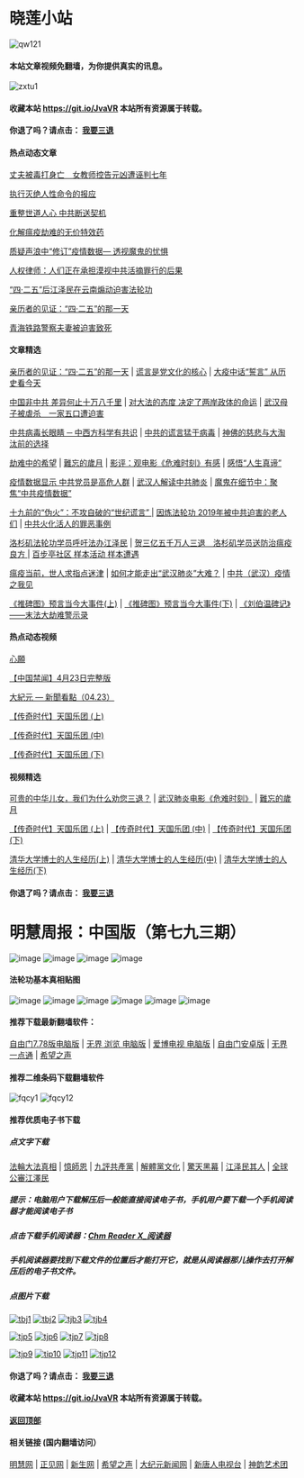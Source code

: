 # 晓莲小站

![qw121](https://user-images.githubusercontent.com/61768866/76094515-ba965380-5ffd-11ea-942f-517e4300e7d1.png)

#### 本站文章视频免翻墙，为你提供真实的讯息。

![zxtu1](https://user-images.githubusercontent.com/61768866/79107578-3165ff80-7da7-11ea-8582-eaff2bfec9eb.jpg)

#### 收藏本站 https://git.io/JvaVR  本站所有资源属于转载。

#### 你退了吗？请点击： [我要三退](https://github.com/Hongyu91/cecjy/issues/237#issue-593775238)

#### 热点动态文章

[丈夫被毒打身亡　女教师控告元凶遭诬判七年](https://github.com/Hongyu91/cecjy/issues/399#issue-605308523)

[执行灭绝人性命令的报应](https://github.com/Hongyu91/cecjy/issues/397#issue-605303940)

[重整世道人心 中共断送契机](https://github.com/Hongyu91/cecjy/issues/398#issue-605305073)

[化解瘟疫劫难的无价特效药](https://github.com/Hongyu91/cecjy/issues/400#issue-605311342)

[质疑声浪中“修订”疫情数据— 透视魔鬼的忧惧](https://github.com/Hongyu91/cecjy/issues/384#issue-604516383)

[人权律师：人们正在承担漠视中共活摘罪行的后果](https://github.com/Hongyu91/cecjy/issues/385#issue-604518351)

[“四·二五”后江泽民在云南煽动迫害法轮功](https://github.com/Hongyu91/cecjy/issues/386#issue-604520579)

[亲历者的见证：“四·二五”的那一天](https://github.com/Hongyu91/cecjy/issues/383#issue-603823498)

[青海铁路警察夫妻被迫害致死](https://github.com/Hongyu91/cecjy/issues/375#issue-603769014)

#### 文章精选

[亲历者的见证：“四·二五”的那一天](https://github.com/Hongyu91/cecjy/issues/383#issue-603823498) |
[谎言是党文化的核心](https://github.com/Hongyu91/cecjy/issues/297#issue-598734920) |
[大疫中话“誓言” 从历史看今天](https://github.com/Hongyu91/cecjy/issues/295#issue-598725802)

[中国非中共 差异何止十万八千里](https://github.com/Hongyu91/cecjy/issues/148#issue-585672123) |
[对大法的态度 决定了两岸政体的命运](https://github.com/Hongyu91/cecjy/issues/296#issue-598732412) |
[武汉母子被虐杀　一家五口遭迫害](https://github.com/Hongyu91/cecjy/issues/266#issue-596404266)

[中共病毒长眼睛 ─ 中西方科学有共识](https://github.com/Hongyu91/cecjy/issues/255#issue-595694131) |
[中共的谎言猛于病毒](https://github.com/Hongyu91/cecjy/issues/256#issue-595696246) |
[神佛的慈悲与大淘汰前的选择](https://github.com/Hongyu91/cecjy/issues/252#issue-594912786)

[劫难中的希望](https://github.com/Hongyu91/cecjy/issues/251#issue-594906843) |
[難忘的歲月](https://github.com/Hongyu91/cecjy/issues/228#issue-593347340) |
[影评：观电影《危难时刻》有感](https://github.com/Hongyu91/cecjy/issues/264#issue-596394158) |
[感悟“人生真谛”](http://drwsmab.ask2ask.com/2019/01/22/shenyun2019/)

[疫情数据显示 中共党员是高危人群](https://github.com/Hongyu91/cecjy/issues/253#issue-594935663) |
[武汉人解读中共肺炎](https://github.com/Hongyu91/cecjy/issues/223#issue-593180220) |
[魔鬼在细节中：聚焦“中共疫情数据”](https://github.com/Hongyu91/cecjy/issues/314#issue-600838875)

[十九前的“伪火”：不攻自破的“世纪谎言” ](https://github.com/Hongyu91/cecjy/issues/8#issue-575166952) |
[因炼法轮功 2019年被中共迫害的老人们](https://github.com/Hongyu91/cecjy/issues/6#issue-575160898) |
[中共火化活人的罪恶事例](https://github.com/Hongyu91/cecjy/issues/7#issue-575164500)

[洛杉矶法轮功学员呼吁法办江泽民](https://github.com/Hongyu91/cecjy/issues/99#issue-581571478) |
[贺三亿五千万人三退　洛杉矶学员送防治瘟疫良方 ](https://github.com/Hongyu91/cecjy/issues/16#issue-575196004) |
[百步亭社区 样本活动 样本遭遇](https://github.com/Hongyu91/cecjy/issues/15#issue-575188950)

[瘟疫当前，世人求指点迷津](https://github.com/Hongyu91/cecjy/issues/13#issue-575176580) |
[如何才能走出“武汉肺炎”大难？](https://github.com/Hongyu91/cecjy/issues/14#issue-575181554) |
[中共（武汉）疫情之我见](https://github.com/Hongyu91/cecjy/issues/221#issue-592485573)

[《推碑图》预言当今大事件(上)](https://github.com/Hongyu91/cecjy/issues/11#issue-575171523) |
[《推碑图》预言当今大事件(下)](https://github.com/Hongyu91/cecjy/issues/10#issue-575170294) |
[《刘伯温碑记》――末法大劫难警示录](https://github.com/Hongyu91/cecjy/issues/9#issue-575168726)

#### 热点动态视频

[心願](https://github.com/Hongyu91/cecjy/issues/407#issue-606103019)

[【中国禁闻】4月23日完整版](https://github.com/Hongyu91/cecjy/issues/406#issue-606096906)

[大紀元 — 新聞看點（04.23）](https://github.com/Hongyu91/cecjy/issues/405#issue-606092747)

[【传奇时代】天国乐团 (上)](https://github.com/Hongyu91/cecjy/issues/392#issue-604559399)

[【传奇时代】天国乐团 (中)](https://github.com/Hongyu91/cecjy/issues/391#issue-604558428)

[【传奇时代】天国乐团 (下)](https://github.com/Hongyu91/cecjy/issues/390#issue-604553904)

#### 视频精选

[可贵的中华儿女，我们为什么劝您三退？](https://github.com/Hongyu91/cecjy/issues/236#issue-593773455) |
[武汉肺炎电影《危难时刻》](https://github.com/Hongyu91/cecjy/issues/233#issue-593770842) |
[難忘的歲月](https://github.com/Hongyu91/cecjy/issues/228#issue-593347340)

[【传奇时代】天国乐团 (上)](https://github.com/Hongyu91/cecjy/issues/392#issue-604559399) |
[【传奇时代】天国乐团 (中)](https://github.com/Hongyu91/cecjy/issues/391#issue-604558428) |
[【传奇时代】天国乐团 (下)](https://github.com/Hongyu91/cecjy/issues/390#issue-604553904)

[清华大学博士的人生经历(上)](https://github.com/Hongyu91/cecjy/issues/380#issue-603793419) |
[清华大学博士的人生经历(中)](https://github.com/Hongyu91/cecjy/issues/394#issue-604705989) |
[清华大学博士的人生经历(下)](https://github.com/Hongyu91/cecjy/issues/381#issue-603798255)

#### 你退了吗？请点击： [我要三退](https://github.com/Hongyu91/cecjy/issues/237#issue-593775238)

# 明慧周报：中国版（第七九三期）

![image](https://user-images.githubusercontent.com/61768866/79545274-00494000-80c3-11ea-8bd4-5e4fcb42be71.png)
![image](https://user-images.githubusercontent.com/61768866/79545397-31c20b80-80c3-11ea-8a28-7e300e4aaa70.png)
![image](https://user-images.githubusercontent.com/61768866/79545433-42728180-80c3-11ea-9fa6-07cfb2bebd9f.png)
![image](https://user-images.githubusercontent.com/61768866/79545478-528a6100-80c3-11ea-9476-1d70bc977538.png)

#### 法轮功基本真相贴图
 
![image](https://user-images.githubusercontent.com/61768866/75843311-d6d39e00-5e0d-11ea-97ce-91d578dc452d.png)
![image](https://user-images.githubusercontent.com/61768866/75843362-ef43b880-5e0d-11ea-8783-74f0aed401da.png)
![image](https://user-images.githubusercontent.com/61768866/75843414-0d111d80-5e0e-11ea-9db8-038a2499ce61.png)
![image](https://user-images.githubusercontent.com/61768866/75843455-2a45ec00-5e0e-11ea-9776-bc56579dba9a.png)
![image](https://user-images.githubusercontent.com/61768866/75843491-40ec4300-5e0e-11ea-8eb5-54ba558b79a8.png)
![image](https://user-images.githubusercontent.com/61768866/75843547-5c574e00-5e0e-11ea-8552-45cee240c791.png)

#### 推荐下载最新翻墙软件：

[自由门7.78版电脑版](https://github.com/Hongyu91/cecjy/files/4353481/fg778r.zip) |
[无界 浏览 电脑版](https://github.com/Hongyu91/cecjy/files/4312303/u1902.zip) | 
[爱博电视 电脑版](https://github.com/Hongyu91/cecjy/files/4312292/iPPOTV.zip) |
[自由门安卓版](https://github.com/Hongyu91/cecjy/files/4315538/fgma.zip) |
[无界一点通](https://github.com/Hongyu91/cecjy/files/4367851/um.zip) |
[希望之声](https://github.com/Hongyu91/cecjy/files/4496222/oHopea.zip)

#### 推荐二维条码下载翻墙软件

![fqcy1](https://user-images.githubusercontent.com/61768866/76378242-f0359680-6387-11ea-9b4b-1523e516dc17.png) 
![fqcy12](https://user-images.githubusercontent.com/61768866/76378266-fb88c200-6387-11ea-908a-6a87a1f7d387.png)

#### 推荐优质电子书下载

##### 点文字下载

[法輪大法真相](https://github.com/Hongyu91/cecjy/files/4318121/default.zip) |
[憶師恩](https://github.com/Hongyu91/cecjy/files/4318160/default.zip) |
[九評共產黨](https://github.com/Hongyu91/cecjy/files/4318129/default.zip) |
[解體黨文化](https://github.com/Hongyu91/cecjy/files/4318136/default.zip) |
[驚天黑幕](https://github.com/Hongyu91/cecjy/files/4318143/default.zip) |
[江泽民其人](https://github.com/Hongyu91/cecjy/files/4318148/default.zip) |
[全球公審江澤民](https://github.com/Hongyu91/cecjy/files/4318152/default.zip)

##### 提示：电脑用户下载解压后一般能直接阅读电子书，手机用户要下载一个手机阅读器才能阅读电子书

##### 点击下载手机阅读器：[Chm Reader X_阅读器](https://github.com/Hongyu91/cecjy/files/4318231/Chm.Reader.X_.com.zip)

##### 手机阅读器要找到下载文件的位置后才能打开它，就是从阅读器那儿操作去打开解压后的电子书文件。

##### 点图片下载

[![tbj1](https://user-images.githubusercontent.com/61768866/76383943-722dbb80-6398-11ea-8a40-50443e8441ae.png)](https://github.com/Hongyu91/cecjy/files/4316018/default.zip)
[![tbj2](https://user-images.githubusercontent.com/61768866/76384391-a9509c80-6399-11ea-96d4-188ebc58a8df.png)](https://github.com/Hongyu91/cecjy/files/4316120/default.zip)
[![tjb3](https://user-images.githubusercontent.com/61768866/76384662-85da2180-639a-11ea-9399-38ecc02667c3.png)](https://github.com/Hongyu91/cecjy/files/4316148/default.zip)
[![tjb4](https://user-images.githubusercontent.com/61768866/76384988-76a7a380-639b-11ea-877c-5972040fa56f.png)](https://github.com/Hongyu91/cecjy/files/4316165/default.zip)

[![tjp5](https://user-images.githubusercontent.com/61768866/76385451-a3a88600-639c-11ea-9226-034e2d235c6f.png)](https://github.com/Hongyu91/cecjy/files/4316204/default.zip)
[![tjp6](https://user-images.githubusercontent.com/61768866/76385875-dbfc9400-639d-11ea-9d31-4f1e3de363f8.png)](https://github.com/Hongyu91/cecjy/files/4316214/default.zip)
[![tjp7](https://user-images.githubusercontent.com/61768866/76386619-e0c24780-639f-11ea-906f-27135a7c2a60.png)](https://github.com/Hongyu91/cecjy/files/4316271/default.zip)
[![tjp8](https://user-images.githubusercontent.com/61768866/76386876-82499900-63a0-11ea-9610-62adc3ff7b14.png)](https://github.com/Hongyu91/cecjy/files/4316280/default.zip)

[![tjp9](https://user-images.githubusercontent.com/61768866/76387603-49aabf00-63a2-11ea-82e0-9a3c777ccc03.png)](https://github.com/Hongyu91/cecjy/files/4316308/default.zip)
[![tip10](https://user-images.githubusercontent.com/61768866/76387981-fc7b1d00-63a2-11ea-8808-b97bd26ebe42.png)](https://github.com/Hongyu91/cecjy/files/4316323/default.zip)
[![tjp11](https://user-images.githubusercontent.com/61768866/76388286-bb373d00-63a3-11ea-9d08-d0616c87a5ee.png)](https://github.com/Hongyu91/cecjy/files/4316342/default.zip)
[![tjp12](https://user-images.githubusercontent.com/61768866/76388709-b030dc80-63a4-11ea-8a52-683d9a546140.png)](https://github.com/Hongyu91/cecjy/files/4316363/default.zip)

#### 你退了吗？请点击： [我要三退](https://github.com/Hongyu91/cecjy/issues/237#issue-593775238)

#### 收藏本站 https://git.io/JvaVR  本站所有资源属于转载。

#### [返回顶部](https://github.com/Hongyu91/cecjy)

#### 相关链接 (国内翻墙访问）
[明慧网](http://www.minghui.org/) |
[正见网](http://www.zhengjian.org/) |
[新生网](http://www.xinsheng.net/) |
[希望之声](https://www.soundofhope.org/) |
[大纪元新闻网](https://www.epochtimes.com/) |
[新唐人电视台](https://www.ntdtv.com/gb/) |
[神韵艺术团](https://zh-cn.shenyunperformingarts.org/)
